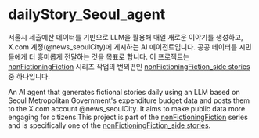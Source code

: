 # dailyStory_Seoul_agent

서울시 세출예산 데이터를 기반으로 LLM을 활용해 매일 새로운 이야기를 생성하고, X.com 계정(@news_seoulCity)에 게시하는 AI 에이전트입니다. 공공 데이터를 시민들에게 더 흥미롭게 전달하는 것을 목표로 합니다. 이 프로젝트는 [nonFictioningFiction](https://bit.ly/4hmcZa7) 시리즈 작업의 번외편인 [nonFictioningFiction_side stories](https://bit.ly/3R9bCRn) 중 하나입니다.

An AI agent that generates fictional stories daily using an LLM based on Seoul Metropolitan Government's expenditure budget data and posts them to the X.com account @news_seoulCity. It aims to make public data more engaging for citizens.This project is part of the [nonFictioningFiction](https://bit.ly/4hmcZa7) series and is specifically one of the [nonFictioningFiction_side stories](https://bit.ly/3R9bCRn).

